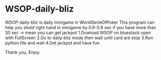 # WSOP-daily-bliz
WSOP-daily-bliz is daily minigame in WorldSerieOfPoker
This program can help you shold right hand in minigame by 0.6-0.8 sec
if you have more than 30 sec -> mean you can get jackpot
1.Dowload WSOP on bluestack open with FullScreen
2.Go to daily-bliz mode then wait until card are stop
3.Run python file and wait
4.Get jackpot and have fun

Thank you, Enjoy.
